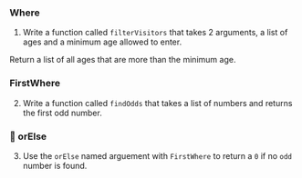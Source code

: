 ### Where

1. Write a function called `filterVisitors` that takes 2 arguments, a list of ages and a minimum age allowed to enter.

Return a list of all ages that are more than the minimum age.

### FirstWhere

2. Write a function called `findOdds` that takes a list of numbers and returns the first odd number.

### 🍋 orElse

3. Use the `orElse` named arguement with `FirstWhere` to return a `0` if no `odd` number is found.
